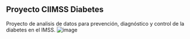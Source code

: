 ## Proyecto CIIMSS Diabetes
Proyecto de analisis de datos para prevención, diagnóstico y control de la diabetes en el IMSS.
![image](https://github.com/epijorgeperez/CIIMSS-Diabetes/assets/69016243/78ae5cfc-f3f2-4a52-b927-d054d11979ff)

